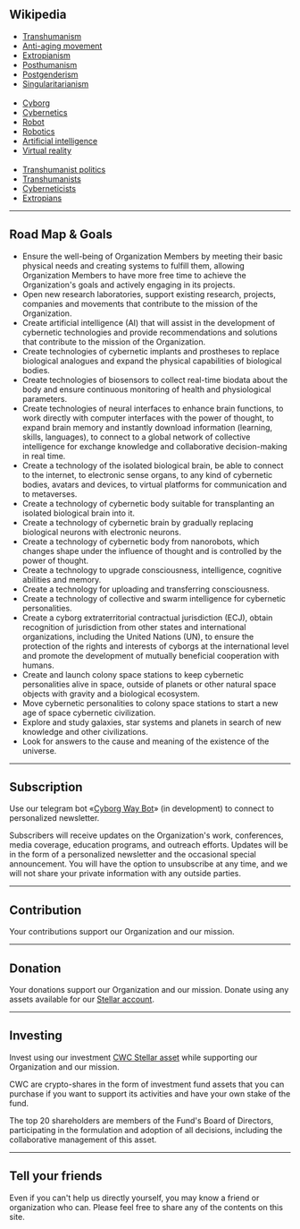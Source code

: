 <h2 id="header-2">Wikipedia</h2>
<p>
  <ul>
    <li><a href="https://en.wikipedia.org/wiki/Transhumanism" target="_blank">Transhumanism</a></li>
    <li><a href="https://en.wikipedia.org/wiki/Anti-aging_movement" target="_blank">Anti-aging movement</a></li>
    <li><a href="https://en.wikipedia.org/wiki/Extropianism" target="_blank">Extropianism</a></li>
    <li><a href="https://en.wikipedia.org/wiki/Posthumanism" target="_blank">Posthumanism</a></li>
    <li><a href="https://en.wikipedia.org/wiki/Postgenderism" target="_blank">Postgenderism</a></li>
    <li><a href="https://en.wikipedia.org/wiki/Singularitarianism" target="_blank">Singularitarianism</a></li>
    <br />
    <li><a href="https://en.wikipedia.org/wiki/Cyborg" target="_blank">Cyborg</a></li>
    <li><a href="https://en.wikipedia.org/wiki/Cybernetics" target="_blank">Cybernetics</a></li>
    <li><a href="https://en.wikipedia.org/wiki/Robot" target="_blank">Robot</a></li>
    <li><a href="https://en.wikipedia.org/wiki/Robotics" target="_blank">Robotics</a></li>
    <li><a href="https://en.wikipedia.org/wiki/Artificial_intelligence" target="_blank">Artificial intelligence</a></li>
    <li><a href="https://en.wikipedia.org/wiki/Virtual_reality" target="_blank">Virtual reality</a></li>
    <br />
    <li><a href="https://en.wikipedia.org/wiki/Transhumanist_politics" target="_blank">Transhumanist politics</a></li>
    <li><a href="https://en.wikipedia.org/wiki/List_of_transhumanists" target="_blank">Transhumanists</a></li>
    <li><a href="https://en.wikipedia.org/wiki/Category:Cyberneticists" target="_blank">Cyberneticists</a></li>
    <li><a href="https://en.wikipedia.org/wiki/Category:Extropians" target="_blank">Extropians</a></li>
  </ul>
</p>
<hr/>
<h2 id="header-2">Road Map & Goals</h2>
<p>
  <ul>
    <li>Ensure the well-being of Organization Members by meeting their basic physical needs and creating systems to fulfill them, allowing Organization Members to have more free time to achieve the Organization's goals and actively engaging in its projects.</li>
    <li>Open new research laboratories, support existing research, projects, companies and movements that contribute to the mission of the Organization.</li>
    <li>Create artificial intelligence (AI) that will assist in the development of cybernetic technologies and provide recommendations and solutions that contribute to the mission of the Organization.</li>
    <li>Create technologies of cybernetic implants and prostheses to replace biological analogues and expand the physical capabilities of biological bodies.</li>
    <li>Create technologies of biosensors to collect real-time biodata about the body and ensure continuous monitoring of health and physiological parameters.</li>
    <li>Create technologies of neural interfaces to enhance brain functions, to work directly with computer interfaces with the power of thought, to expand brain memory and instantly download information (learning, skills, languages), to connect to a global network of collective intelligence for exchange knowledge and collaborative decision-making in real time.</li>
    <li>Create a technology of the isolated biological brain, be able to connect to the internet, to electronic sense organs, to any kind of cybernetic bodies, avatars and devices, to virtual platforms for communication and to metaverses.</li>
    <li>Create a technology of cybernetic body suitable for transplanting an isolated biological brain into it.</li>
    <li>Create a technology of cybernetic brain by gradually replacing biological neurons with electronic neurons.</li>
    <li>Create a technology of cybernetic body from nanorobots, which changes shape under the influence of thought and is controlled by the power of thought.</li>
    <li>Create a technology to upgrade consciousness, intelligence, cognitive abilities and memory.</li>
    <li>Create a technology for uploading and transferring consciousness.</li>
    <li>Create a technology of collective and swarm intelligence for cybernetic personalities.</li>
    <li>Create a cyborg extraterritorial contractual jurisdiction (ECJ), obtain recognition of jurisdiction from other states and international organizations, including the United Nations (UN), to ensure the protection of the rights and interests of cyborgs at the international level and promote the development of mutually beneficial cooperation with humans.</li>
    <li>Create and launch colony space stations to keep cybernetic personalities alive in space, outside of planets or other natural space objects with gravity and a biological ecosystem.</li>
    <li>Move cybernetic personalities to colony space stations to start a new age of space cybernetic civilization.</li>
    <li>Explore and study galaxies, star systems and planets in search of new knowledge and other civilizations.</li>
    <li>Look for answers to the cause and meaning of the existence of the universe.</li>
  </ul>
</p>
<hr/>
<h2 id="header-2">Subscription</h2>
<p>
  Use our telegram bot «<a href="https://t.me/cyborgway_bot" target="_blank">Cyborg Way Bot</a>» (in development) to connect to personalized newsletter.
</p>
<p>
  Subscribers will receive updates on the Organization's work, conferences, media coverage, education programs, and outreach efforts. Updates will be in the form of a personalized newsletter and the occasional special announcement. You will have the option to unsubscribe at any time, and we will not share your private information with any outside parties.
</p>
<hr/>
<h2 id="header-2">Contribution</h2>
<p>
  Your contributions support our Organization and our mission.
</p>
<hr/>
<h2 id="header-2">Donation</h2>
<p>
  Your donations support our Organization and our mission. Donate using any assets available for our <a href="https://stellar.expert/explorer/public/account/GDSUUDRGLKPFMTROF7SPXJHK7SNS4JNAQ6JJ7WMGHNCSCIIKDOY4MWEX" target="_blank">Stellar account</a>.
</p>
<hr/>
<h2 id="header-2">Investing</h2>
<p>
  Invest using our investment <a href="https://stellar.expert/explorer/public/asset/CWC-GDSUUDRGLKPFMTROF7SPXJHK7SNS4JNAQ6JJ7WMGHNCSCIIKDOY4MWEX" target="_blank">CWC Stellar asset</a> while supporting our Organization and our mission.
</p>
<p>
  CWC are crypto-shares in the form of investment fund assets that you can purchase if you want to support its activities and have your own stake of the fund.
</p>
<p>
  The top 20 shareholders are members of the Fund's Board of Directors, participating in the formulation and adoption of all decisions, including the collaborative management of this asset.
</p>
<hr/>
<h2 id="header-2">Tell your friends</h2>
<p>
  Even if you can't help us directly yourself, you may know a friend or organization who can. Please feel free to share any of the contents on this site.
</p>
